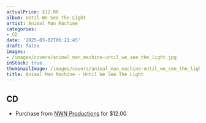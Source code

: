 ```yaml
---
actualPrice: $12.00
album: Until We See The Light
artist: Animal Man Machine
categories:
- CD
date: '2025-03-02T06:21:45'
draft: false
images:
- /images/covers/animal_man_machine-until_we_see_the_light.jpg
inStock: true
thumbnailImage: /images/covers/animal_man_machine-until_we_see_the_light-thumb.jpg
title: Animal Man Machine - Until We See The Light
---
```


## CD
* Purchase from [NWN Productions](http://shop.nwnprod.com/index.php?route=product/product&path=93&product_id=53469&sort=pd.name&order=ASC) for $12.00

